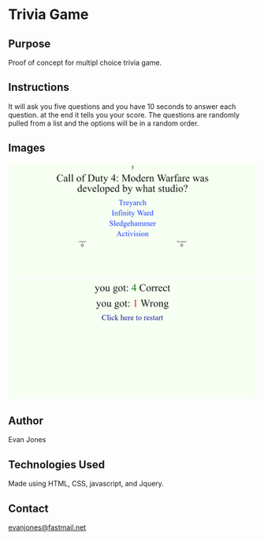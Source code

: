 # Trivia Game

## Purpose

Proof of concept for multipl choice trivia game.

## Instructions

It will ask you five questions and you have 10 seconds to answer each question. at the end it tells you your score. The questions are randomly pulled from a list and the options will be in a random order.

## Images

![Screenshot](./Trivia.png)
![Screenshot2](./TriviaScreenshot2.png)

## Author

Evan Jones

## Technologies Used

Made using HTML, CSS, javascript, and Jquery.

## Contact

evanjones@fastmail.net
